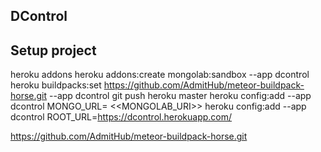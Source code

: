 ## DControl

## Setup project
  heroku addons
  heroku addons:create mongolab:sandbox --app dcontrol
  heroku buildpacks:set https://github.com/AdmitHub/meteor-buildpack-horse.git  --app dcontrol
  git push heroku master
  heroku config:add --app dcontrol MONGO_URL= <<MONGOLAB_URI>>
  heroku config:add --app dcontrol ROOT_URL=https://dcontrol.herokuapp.com/
  
  
  
https://github.com/AdmitHub/meteor-buildpack-horse.git